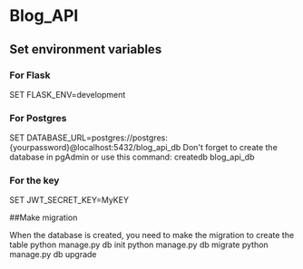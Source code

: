 # Blog_API

## Set environment variables
### For Flask
SET FLASK_ENV=development
### For Postgres
SET DATABASE_URL=postgres://postgres:{yourpassword}@localhost:5432/blog_api_db
Don't forget to create the database in pgAdmin or use this command:
createdb blog_api_db
### For the key
SET JWT_SECRET_KEY=MyKEY

##Make migration

When the database is created, you need to make the migration to create the table
python manage.py db init
python manage.py db migrate
python manage.py db upgrade